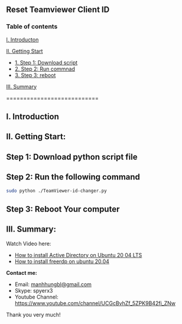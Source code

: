 ## Reset Teamviewer Client ID
### Table of contents

[I. Introducton](#modau)

[II. Getting Start](#batdau)
- [1. Step 1: Download script](#step1)
- [2. Step 2: Run commnad ](#step2)
- [3. Step 3: reboot ](#step3)

[III. Summary](#Tongket)

===========================

<a name="Modau"></a>
## I. Introduction

<a name="batdau"></a>
## II. Getting Start:

<a name="step1"></a>
## Step 1: Download python script file

<a name="step2"></a>
## Step 2: Run the following command
``` sh
sudo python ./TeamViewer-id-changer.py
```
<a name="step3"></a>
## Step 3: Reboot Your computer

<a name="tongket"></a>
## III. Summary:

Watch Video here: 

- [How to install Active Directory on Ubuntu 20 04 LTS](https://youtu.be/IgZM4urpjMM)
- [How to install freerdp on ubuntu 20.04](https://youtu.be/Tpw75B5fOIY)

**Contact me:**
- Email: manhhungbl@gmail.com
- Skype: spyerx3
- Youtube Channel: https://www.youtube.com/channel/UCGcBvhZf_5ZPK9B42fi_ZNw

Thank you very much!
